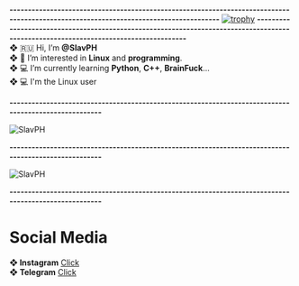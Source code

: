 **-------------------------------------------------------------------------------------------------------------------------------------**
[![trophy](https://github-profile-trophy.vercel.app/?username=SlavPH&theme=matrix)](https://github.com/ryo-ma/github-profile-trophy)
**-------------------------------------------------------------------------------------------------------------------------------------**                              
**❖** 🇷🇺 Hi, I’m **@SlavPH**                              
**❖** 💜 I’m interested in **Linux** and **programming**.                          
**❖** 💻 I’m currently learning **Python**, **C++**, **BrainFuck**...                      
**❖** 💻 I'm the Linux user                      

**-----------------------------------------------------------------------------------------------------**
<p><img align="center" src="https://github-readme-stats.vercel.app/api/top-langs?username=SlavPH&show_icons=true&locale=en&layout=compact" alt="SlavPH" /><p>                        
  
**-----------------------------------------------------------------------------------------------------**
<p><img align="center" src="https://github-readme-stats.vercel.app/api?username=SlavPH&show_icons=true&locale=en" alt="SlavPH" /></p>

**-----------------------------------------------------------------------------------------------------**
# Social Media 
**❖ Instagram**     [Click](https://instagram.com/theslavph)                            
**❖ Telegram**      [Click](https://telegram.me/TheSlavPH)                                 
                                 
